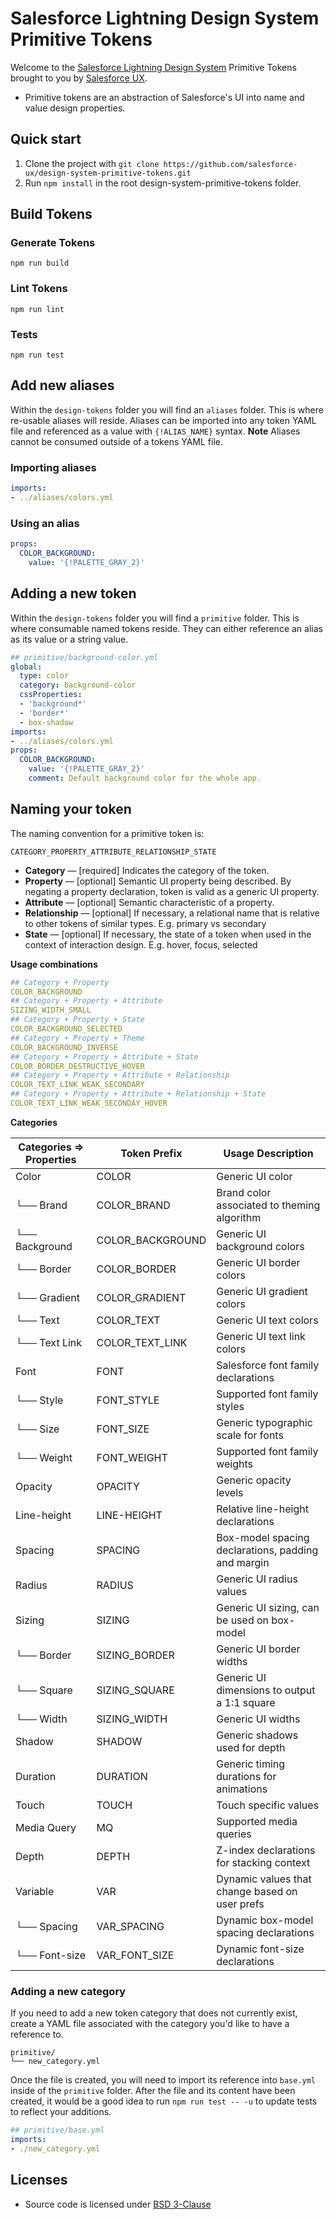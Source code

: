 # Salesforce Lightning Design System Primitive Tokens

Welcome to the [Salesforce Lightning Design System](https://www.lightningdesignsystem.com) Primitive Tokens brought to you by [Salesforce UX](https://twitter.com/salesforceux).

* Primitive tokens are an abstraction of Salesforce's UI into name and value design properties.

## Quick start

1. Clone the project with `git clone https://github.com/salesforce-ux/design-system-primitive-tokens.git`
2. Run `npm install` in the root design-system-primitive-tokens folder.

## Build Tokens

### Generate Tokens

`npm run build`

### Lint Tokens

`npm run lint`

### Tests

`npm run test`

## Add new aliases

Within the `design-tokens` folder you will find an `aliases` folder. This is where re-usable aliases will reside. Aliases can be imported into any token YAML file and referenced as a value with `{!ALIAS_NAME}` syntax. **Note** Aliases cannot be consumed outside of a tokens YAML file.

### Importing aliases

```yaml
imports:
- ../aliases/colors.yml
```

### Using an alias

```yaml
props:
  COLOR_BACKGROUND:
    value: '{!PALETTE_GRAY_2}'
```

## Adding a new token

Within the `design-tokens` folder you will find a `primitive` folder. This is where consumable named tokens reside. They can either reference an alias as its value or a string value.

```yaml
## primitive/background-color.yml
global:
  type: color
  category: background-color
  cssProperties:
  - 'background*'
  - 'border*'
  - box-shadow
imports:
- ../aliases/colors.yml
props:
  COLOR_BACKGROUND:
    value: '{!PALETTE_GRAY_2}'
    comment: Default background color for the whole app.
```

## Naming your token

The naming convention for a primitive token is:

`CATEGORY_PROPERTY_ATTRIBUTE_RELATIONSHIP_STATE`

- **Category** — [required] Indicates the category of the token.  
- **Property** — [optional] Semantic UI property being described. By negating a property declaration, token is valid as a generic UI property.
- **Attribute** — [optional] Semantic characteristic of a property.
- **Relationship** — [optional] If necessary, a relational name that is relative to other tokens of similar types. E.g. primary vs secondary
- **State** — [optional] If necessary, the state of a token when used in the context of interaction design. E.g. hover, focus, selected

**Usage combinations**

```yaml
## Category + Property
COLOR_BACKGROUND
## Category + Property + Attribute 
SIZING_WIDTH_SMALL
## Category + Property + State 
COLOR_BACKGROUND_SELECTED
## Category + Property + Theme
COLOR_BACKGROUND_INVERSE
## Category + Property + Attribute + State
COLOR_BORDER_DESTRUCTIVE_HOVER
## Category + Property + Attribute + Relationship 
COLOR_TEXT_LINK_WEAK_SECONDARY
## Category + Property + Attribute + Relationship + State 
COLOR_TEXT_LINK_WEAK_SECONDAY_HOVER
```

**Categories**

|Categories => Properties|Token Prefix|Usage Description|
|-|-|-|
|Color|COLOR|Generic UI color|
|└── Brand|COLOR_BRAND|Brand color associated to theming algorithm|
|└── Background|COLOR_BACKGROUND|Generic UI background colors|
|└── Border|COLOR_BORDER|Generic UI border colors|
|└── Gradient|COLOR_GRADIENT|Generic UI gradient colors|
|└── Text|COLOR_TEXT|Generic UI text colors|
|└── Text Link|COLOR_TEXT_LINK|Generic UI text link colors|
|Font|FONT|Salesforce font family declarations|
|└── Style|FONT_STYLE|Supported font family styles|
|└── Size|FONT_SIZE|Generic typographic scale for fonts|
|└── Weight|FONT_WEIGHT|Supported font family weights|
|Opacity|OPACITY|Generic opacity levels|
|Line-height|LINE-HEIGHT|Relative line-height declarations|
|Spacing|SPACING|Box-model spacing declarations, padding and margin|
|Radius|RADIUS|Generic UI radius values|
|Sizing|SIZING|Generic UI sizing, can be used on box-model|
|└── Border|SIZING_BORDER|Generic UI border widths|
|└── Square|SIZING_SQUARE|Generic UI dimensions to output a 1:1 square|
|└── Width|SIZING_WIDTH|Generic UI widths|
|Shadow|SHADOW|Generic shadows used for depth|
|Duration|DURATION|Generic timing durations for animations|
|Touch|TOUCH|Touch specific values|
|Media Query|MQ|Supported media queries|
|Depth|DEPTH|Z-index declarations for stacking context|
|Variable|VAR|Dynamic values that change based on user prefs|
|└── Spacing|VAR_SPACING|Dynamic box-model spacing declarations|
|└── Font-size|VAR_FONT_SIZE|Dynamic font-size declarations|


### Adding a new category

If you need to add a new token category that does not currently exist, create a YAML file associated with the category you'd like to have a reference to.

```
primitive/
└── new_category.yml
```

Once the file is created, you will need to import its reference into `base.yml` inside of the `primitive` folder. After the file and its content have been created, it would be a good idea to run `npm run test -- -u` to update tests to reflect your additions.

```yaml
## primitive/base.yml
imports:
- ./new_category.yml
```

## Licenses

* Source code is licensed under [BSD 3-Clause](https://git.io/sfdc-license)
